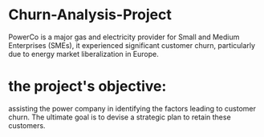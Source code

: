 # Churn-Analysis-Project
PowerCo is a major gas and electricity provider for Small and Medium Enterprises (SMEs),
it experienced significant customer churn, particularly due to energy market liberalization in Europe.
# the project's objective:
assisting the power company in identifying the factors leading to customer churn. The ultimate goal is to devise a strategic plan to retain these customers.
